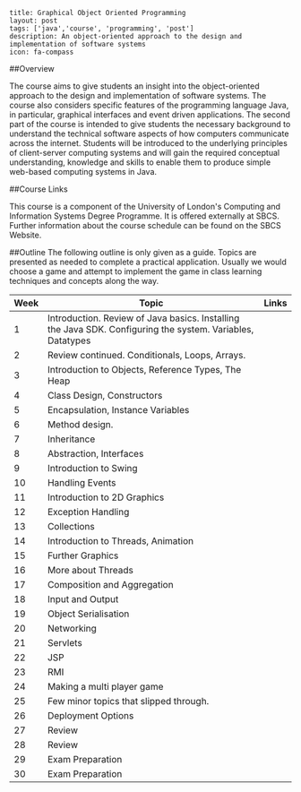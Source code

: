 ```
title: Graphical Object Oriented Programming
layout: post
tags: ['java','course', 'programming', 'post']
description: An object-oriented approach to the design and implementation of software systems
icon: fa-compass
```
##Overview

The course aims to give students an insight into the object-oriented approach to the design and implementation of software systems. The course also considers specific features of the programming language Java, in particular, graphical interfaces and event driven applications. The second part of the course is intended to give students the necessary background to understand the technical software aspects of how computers communicate across the internet. Students will be introduced to the underlying principles of client-server computing systems and will gain the required conceptual understanding, knowledge and skills to enable them to produce simple web-based computing systems in Java.

##Course Links

This course is a component of the University of London's Computing and Information Systems Degree Programme. It is offered externally at SBCS. Further information about the course schedule can be found on the SBCS Website. 

##Outline
The following outline is only given as a guide. Topics are presented as needed to complete a practical application. Usually we would choose a game and attempt to implement the game in class learning techniques and concepts along the way.

<table class="table table-hover">
            <thead>
                <tr>
                    <th>Week</th>
                    <th>Topic</th>
                    <th>Links</th>
                </tr>
            </thead>
            <tbody>
                <tr>
                    <td>1</td>
                    <td>Introduction. Review of Java basics. Installing the Java SDK. Configuring the system. Variables, Datatypes</td>
                    <td></td>
                </tr>
                <tr>
                    <td>2</td>
                    <td>Review continued. Conditionals, Loops, Arrays.</td>
                    <td></td>
                </tr>
                <tr>
                    <td>3</td>
                    <td>Introduction to Objects, Reference Types, The Heap</td>
                    <td></td>
                </tr>
                <tr>
                    <td>4</td>
                    <td>Class Design, Constructors</td>
                    <td></td>
                </tr>
                <tr>
                    <td>5</td>
                    <td>Encapsulation, Instance Variables</td>
                    <td></td>
                </tr>
                <tr>
                    <td>6</td>
                    <td>Method design.</td>
                    <td></td>
                </tr>
                <tr>
                    <td>7</td>
                    <td>Inheritance</td>
                    <td></td>
                </tr>
                <tr>
                    <td>8</td>
                    <td>Abstraction, Interfaces</td>
                    <td></td>
                </tr>
                <tr>
                    <td>9</td>
                    <td>Introduction to Swing</td>
                    <td></td>
                </tr>
                <tr>
                    <td>10</td>
                    <td>Handling Events</td>
                    <td></td>
                </tr>
                <tr>
                    <td>11</td>
                    <td>Introduction to 2D Graphics</td>
                    <td></td>
                </tr>
                <tr>
                    <td>12</td>
                    <td>Exception Handling</td>
                    <td></td>
                </tr>
                <tr>
                    <td>13</td>
                    <td>Collections</td>
                    <td></td>
                </tr>
                <tr>
                    <td>14</td>
                    <td>Introduction to Threads, Animation</td>
                    <td></td>
                </tr>
                <tr>
                    <td>15</td>
                    <td>Further Graphics</td>
                    <td></td>
                </tr>
                <tr>
                    <td>16</td>
                    <td>More about Threads</td>
                    <td></td>
                </tr>
                <tr>
                    <td>17</td>
                    <td>Composition and Aggregation</td>
                    <td></td>
                </tr>
                <tr>
                    <td>18</td>
                    <td>Input and Output</td>
                    <td></td>
                </tr>
                <tr>
                    <td>19</td>
                    <td>Object Serialisation</td>
                    <td></td>
                </tr>
                <tr>
                    <td>20</td>
                    <td>Networking</td>
                    <td></td>
                </tr>
                <tr>
                    <td>21</td>
                    <td>Servlets</td>
                    <td></td>
                </tr>
                <tr>
                    <td>22</td>
                    <td>JSP</td>
                    <td></td>
                </tr>
                <tr>
                    <td>23</td>
                    <td>RMI</td>
                    <td></td>
                </tr>
                <tr>
                    <td>24</td>
                    <td>Making a multi player game</td>
                    <td></td>
                </tr>
                <tr>
                    <td>25</td>
                    <td>Few minor topics that slipped through.</td>
                    <td></td>
                </tr>
                <tr>
                    <td>26</td>
                    <td>Deployment Options</td>
                    <td></td>
                </tr>
                <tr>
                    <td>27</td>
                    <td>Review</td>
                    <td></td>
                </tr>
                <tr>
                    <td>28</td>
                    <td>Review</td>
                    <td></td>
                </tr>
                <tr>
                    <td>29</td>
                    <td>Exam Preparation</td>
                    <td></td>
                </tr>
                <tr>
                    <td>30</td>
                    <td>Exam Preparation</td>
                    <td></td>
                </tr>
            </tbody>
        </table>
